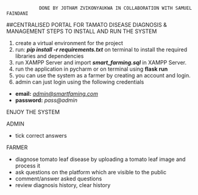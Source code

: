                DONE BY JOTHAM ZVIKONYAUKWA IN COLLABORATION WITH SAMUEL FAINDANI 
##CENTRALISED PORTAL FOR TAMATO DISEASE DIAGNOSIS & MANAGEMENT
STEPS TO INSTALL AND RUN THE SYSTEM
1. create a virtual environment for the project
2. run: ***pip install -r requirements.txt*** on terminal to install the required libraries and dependencies
3. run XAMPP Server and import ***smart_farming.sql*** in XAMPP Server.
4. run the application in pycharm or on terminal using **flask run**
5. you can use the system as a farmer by creating an account and login.
6. admin can just login using the following credentials
 - **email:** *admin@smartfaming.com*
 - **password:** *pass@admin*

ENJOY THE SYSTEM

ADMIN
 - tick correct answers

FARMER
 - diagnose tomato leaf disease by uploading a tomato leaf image and process it
 - ask questions on the platform which are visible to the public
 - comment/answer asked questions
 - review diagnosis history, clear history
